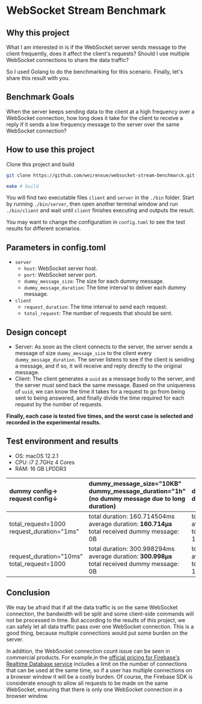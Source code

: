 # WebSocket Stream Benchmark

## Why this project

What I am interested in is if the WebSocket server sends message to the client frequently, does it affect the client's requests? Should I use multiple WebSocket connections to share the data traffic?

So I used Golang to do the benchmarking for this scenario. Finally, let's share this result with you.

## Benchmark Goals

When the server keeps sending data to the client at a high frequency over a WebSocket connection, how long does it take for the client to receive a reply if it sends a low frequency message to the server over the same WebSocket connection?

## How to use this project

Clone this project and build

```sh
git clone https://github.com/weirenxue/websocket-stream-benchmarck.git # clone

make # build
```

You will find two executable files `client` and `server` in the `./bin` folder. Start by running `./bin/server`, then open another terminal window and run `./bin/client` and wait until `client` finishes executing and outputs the result.

You may want to change the configuration in `config.toml` to see the test results for different scenarios.

## Parameters in config.toml

- `server`
  - `host`: WebSocket server host.
  - `port`: WebSocket server port.
  - `dummy_message_size`: The size for each dummy message.
  - `dummy_message_duration`: The time interval to deliver each dummy message.
- `client`
  - `request_duration`: The time interval to send each request.
  - `total_request`: The number of requests that should be sent.

## Design concept

- Server: As soon as the client connects to the server, the server sends a message of size `dummy_message_size` to the client every `dummy_message_duration`. The server listens to see if the client is sending a message, and if so, it will receive and reply directly to the original message.
- Client: The client generates a `uuid` as a message body to the server, and the server must send back the same message. Based on the uniqueness of `uuid`, we can know the time it takes for a request to go from being sent to being answered, and finally divide the time required for each request by the number of requests.

**Finally, each case is tested five times, and the worst case is selected and recorded in the experimental results.**

## Test environment and results

- OS: macOS 12.2.1
- CPU: i7 2.7GHz 4 Cores
- RAM: 16 GB LPDDR3

<!-- markdownlint-disable MD033 -->

dummy config→<br>request config↓|dummy_message_size="10KB"<br>dummy_message_duration="1h"<br>(no dummy message due to long duration)|dummy_message_size="10KB"<br>dummy_message_duration="500us"|dummy_message_size="1MB"<br>dummy_message_duration="500us"
:---|:---|:---|:---
total_request=1000<br>request_duration="1ms"|total duration: 160.714504ms<br>average duration: **160.714µs**<br>total received dummy message: 0B|total duration: 83.472281ms<br>average duration: **83.472µs**<br>total received dummy message: 19710KB<br>|total duration: 5.364239748s<br>average duration: **5.364239ms**<br>total received dummy message: 787MB<br>
request_duration="10ms"<br>total_request=1000|total duration: 300.998294ms<br>average duration: **300.998µs**<br>total received dummy message: 0B<br>|total duration: 110.638204ms<br>average duration: **110.638µs**<br>total received dummy message: 154350KB<br>|total duration: 5.675233495s<br>average duration: **5.675233ms**<br>total received dummy message: 7520MB<br>

<!-- markdownlint-restore MD033 -->

## Conclusion

We may be afraid that if all the data traffic is on the same WebSocket connection, the bandwidth will be split and some client-side commands will not be processed in time. But according to the results of this project, we can safely let all data traffic pass over one WebSocket connection. This is a good thing, because multiple connections would put some burden on the server.

In addition, the WebSocket connection count issue can be seen in commercial products. For example,in the [official pricing for Firebase's Realtime Database service](https://firebase.google.com/pricing#realtime-database) includes a limit on the number of connections that can be used at the same time, so if a user has multiple connections on a browser window it will be a costly burden. Of course, the Firebase SDK is considerate enough to allow all requests to be made on the same WebSocket, ensuring that there is only one WebSocket connection in a browser window.
